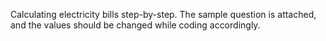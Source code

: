 Calculating electricity bills step-by-step. The sample question is attached, and the values should be changed while coding accordingly. 
